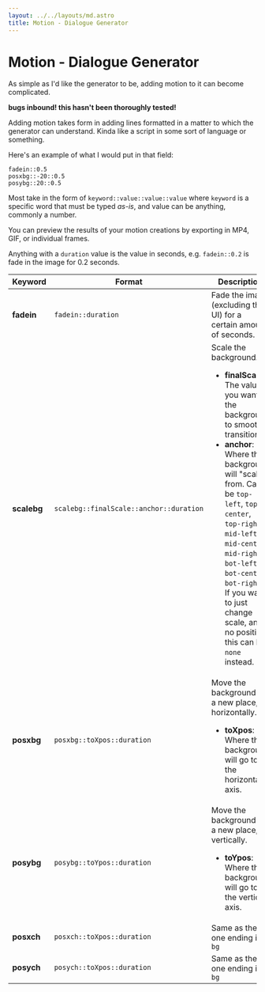 ```yaml
---
layout: ../../layouts/md.astro
title: Motion - Dialogue Generator
---
```


# Motion - Dialogue Generator

As simple as I'd like the generator to be, adding motion to it can become complicated.

**bugs inbound! this hasn't been thoroughly tested!**

Adding motion takes form in adding lines formatted in a matter to which the generator can understand.
Kinda like a script in some sort of language or something.

Here's an example of what I would put in that field:
```
fadein::0.5
posxbg::-20::0.5
posybg::20::0.5
```

Most take in the form of `keyword::value::value::value` where `keyword` is a specific word that must be typed *as-is*, and value
can be anything, commonly a number.

You can preview the results of your motion creations by exporting in MP4, GIF, or individual frames.

Anything with a `duration` value is the value in seconds, e.g. `fadein::0.2` is fade in the image for 0.2 seconds.

| Keyword | Format | Description
| - | - | - |
| **fadein** | `fadein::duration` | Fade the image (excluding the UI) for a certain amount of seconds. |
| **scalebg** | `scalebg::finalScale::anchor::duration` | Scale the background. <ul><li>**finalScale**: The value you want the background to smoothly transition to</li><li>**anchor**: Where the background will "scale" from. Can be `top-left`, `top-center`, `top-right`, `mid-left`, `mid-center`, `mid-right`, `bot-left`, `bot-center`, `bot-right`. If you want to just change scale, and no position, this can be `none` instead.</li></ul> |
| **posxbg** | `posxbg::toXpos::duration` | Move the background to a new place, horizontally. <ul><li>**toXpos**: Where the background will go to in the horizontal axis.</li></ul> |
| **posybg** | `posybg::toYpos::duration` | Move the background to a new place, vertically. <ul><li>**toYpos**: Where the background will go to in the vertical axis.</li></ul> |
| **posxch** | `posxch::toXpos::duration` | Same as the one ending in `bg` |
| **posych** | `posych::toXpos::duration` | Same as the one ending in `bg` |